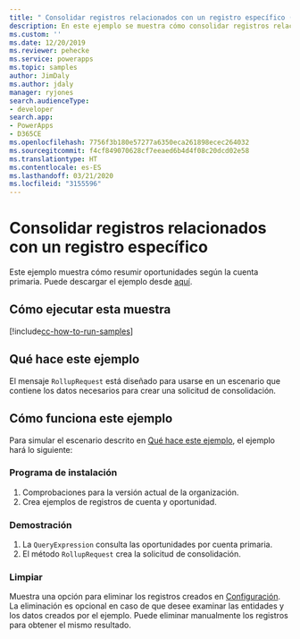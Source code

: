 ```yaml
---
title: " Consolidar registros relacionados con un registro específico (Common Data Service) | Microsoft Docs"
description: En este ejemplo se muestra cómo consolidar registros relacionados con un registro especificado.
ms.custom: ''
ms.date: 12/20/2019
ms.reviewer: pehecke
ms.service: powerapps
ms.topic: samples
author: JimDaly
ms.author: jdaly
manager: ryjones
search.audienceType:
- developer
search.app:
- PowerApps
- D365CE
ms.openlocfilehash: 7756f3b180e57277a6350eca261898ecec264032
ms.sourcegitcommit: f4cf849070628cf7eeaed6b4d4f08c20dcd02e58
ms.translationtype: HT
ms.contentlocale: es-ES
ms.lasthandoff: 03/21/2020
ms.locfileid: "3155596"
---
```

# <a name="rollup-records-related-to-a-specific-record"></a>Consolidar registros relacionados con un registro específico

Este ejemplo muestra cómo resumir oportunidades según la cuenta primaria. Puede descargar el ejemplo desde [aquí](https://github.com/microsoft/PowerApps-Samples/tree/master/cds/orgsvc/C%23/RollupSpecificRecords).

## <a name="how-to-run-this-sample"></a>Cómo ejecutar esta muestra

[!include[cc-how-to-run-samples](../../includes/cc-how-to-run-samples.md)]

## <a name="what-this-sample-does"></a>Qué hace este ejemplo

El mensaje `RollupRequest` está diseñado para usarse en un escenario que contiene los datos necesarios para crear una solicitud de consolidación.

## <a name="how-this-sample-works"></a>Cómo funciona este ejemplo

Para simular el escenario descrito en [Qué hace este ejemplo](#what-this-sample-does), el ejemplo hará lo siguiente:

### <a name="setup"></a>Programa de instalación

1. Comprobaciones para la versión actual de la organización.
2. Crea ejemplos de registros de cuenta y oportunidad.

### <a name="demonstrate"></a>Demostración

1. La `QueryExpression` consulta las oportunidades por cuenta primaria.
2. El método `RollupRequest` crea la solicitud de consolidación.

### <a name="clean-up"></a>Limpiar

Muestra una opción para eliminar los registros creados en [Configuración](#setup). La eliminación es opcional en caso de que desee examinar las entidades y los datos creados por el ejemplo. Puede eliminar manualmente los registros para obtener el mismo resultado.
